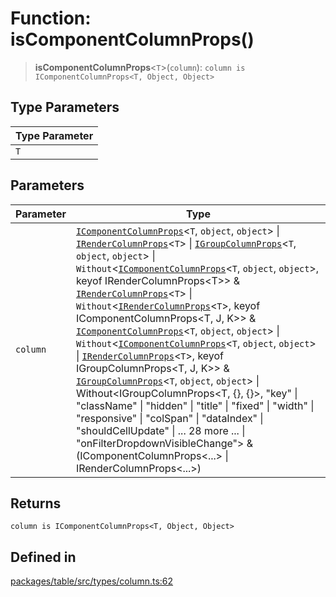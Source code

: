 # Function: isComponentColumnProps()

> **isComponentColumnProps**\<`T`\>(`column`): `column is IComponentColumnProps<T, Object, Object>`

## Type Parameters

| Type Parameter |
| ------ |
| `T` |

## Parameters

| Parameter | Type |
| ------ | ------ |
| `column` | [`IComponentColumnProps`](../interfaces/IComponentColumnProps.md)\<`T`, `object`, `object`\> \| [`IRenderColumnProps`](../interfaces/IRenderColumnProps.md)\<`T`\> \| [`IGroupColumnProps`](../interfaces/IGroupColumnProps.md)\<`T`, `object`, `object`\> \| `Without`\<[`IComponentColumnProps`](../interfaces/IComponentColumnProps.md)\<`T`, `object`, `object`\>, keyof IRenderColumnProps\<T\>\> & [`IRenderColumnProps`](../interfaces/IRenderColumnProps.md)\<`T`\> \| `Without`\<[`IRenderColumnProps`](../interfaces/IRenderColumnProps.md)\<`T`\>, keyof IComponentColumnProps\<T, J, K\>\> & [`IComponentColumnProps`](../interfaces/IComponentColumnProps.md)\<`T`, `object`, `object`\> \| `Without`\<[`IComponentColumnProps`](../interfaces/IComponentColumnProps.md)\<`T`, `object`, `object`\> \| [`IRenderColumnProps`](../interfaces/IRenderColumnProps.md)\<`T`\>, keyof IGroupColumnProps\<T, J, K\>\> & [`IGroupColumnProps`](../interfaces/IGroupColumnProps.md)\<`T`, `object`, `object`\> \| Without\<IGroupColumnProps\<T, \{\}, \{\}\>, "key" \| "className" \| "hidden" \| "title" \| "fixed" \| "width" \| "responsive" \| "colSpan" \| "dataIndex" \| "shouldCellUpdate" \| ... 28 more ... \| "onFilterDropdownVisibleChange"\> & (IComponentColumnProps\<...\> \| IRenderColumnProps\<...\>) |

## Returns

`column is IComponentColumnProps<T, Object, Object>`

## Defined in

[packages/table/src/types/column.ts:62](https://github.com/XiaoPiHong/xph-crud/blob/35d86c07c46a3dd83fadda70a3d1fe8dfc4260ac/packages/table/src/types/column.ts#L62)
